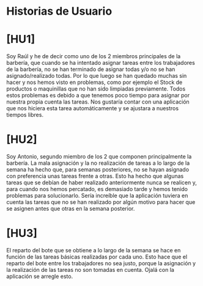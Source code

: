 # Historias de Usuario


# [HU1]

Soy Raúl y he de decir como uno de los 2 miembros principales de la barbería, que cuando se ha intentado asignar tareas entre los trabajadores de la barbería, no se han terminado de asignar todas y/o no se han asignado/realizado todas. Por lo que luego se han quedado muchas sin hacer y nos hemos visto en problemas, como por ejemplo el Stock de productos o maquinillas que no han sido limpiadas previamente. Todos estos problemas es debido a que tenemos poco tiempo para asignar por nuestra propia cuenta las tareas. Nos gustaría contar con una aplicación que nos hiciera esta tarea automáticamente y se ajustara a nuestros tiempos libres.

# [HU2]

Soy Antonio, segundo miembro de los 2 que componen principalmente la barbería. La mala asignación y la no realización de tareas a lo largo de la semana ha hecho que, para semanas posteriores, no se hayan asignado con preferencia unas tareas frente a otras. Esto ha hecho que algunas tareas que se debían de haber realizado anteriormente nunca se realicen y, para cuando nos hemos percatado, es demasiado tarde y hemos tenido problemas para solucionarlo. Sería increíble que la aplicación tuviera en cuenta las tareas que no se han realizado por algún motivo para hacer que se asignen antes que otras en la semana posterior.

# [HU3]

El reparto del bote que se obtiene a lo largo de la semana se hace en función de las tareas básicas realizadas por cada uno. Esto hace que el reparto del bote entre los trabajadores no sea justo, porque la asignación y la realización de las tareas no son tomadas en cuenta. Ojalá con la aplicación se arregle esto.
